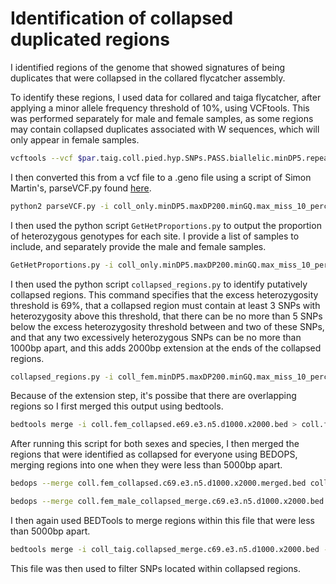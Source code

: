# Identification of collapsed duplicated regions

I identified regions of the genome that showed signatures of being duplicates that were collapsed in the collared flycatcher assembly.

To identify these regions, I used data for collared and taiga flycatcher, after applying a minor allele frequency threshold of 10%, using VCFtools. This was performed separately for male and female samples, as some regions may contain collapsed duplicates associated with W sequences, which will only appear in female samples.

```Bash
vcftools --vcf $par.taig.coll.pied.hyp.SNPs.PASS.biallelic.minDP5.repeats_rmvd.minGQ.all_chr.scaff_sorted.vcf --recode --recode-INFO-all --maf 0.1 --exclude-positions coll_missing_sites.max_miss_10_perc.txt --keep gotland.1993.2015.samples.txt --out coll_only.minDP5.maxDP200.minGQ.max_miss_10_perc.maf_10_perc
```

I then converted this from a vcf file to a .geno file using a script of Simon Martin's, parseVCF.py found [here](https://github.com/simonhmartin/genomics_general/tree/master/VCF_processing).

```Bash
python2 parseVCF.py -i coll_only.minDP5.maxDP200.minGQ.max_miss_10_perc.maf_10_perc.recode.vcf > coll_only.minDP5.maxDP200.minGQ.max_miss_10_perc.maf_10_perc.geno
```

I then used the python script `GetHetProportions.py` to output the proportion of heterozygous genotypes for each site. I provide a list of samples to include, and separately provide the male and female samples.

```Bash
GetHetProportions.py -i coll_only.minDP5.maxDP200.minGQ.max_miss_10_perc.maf_10_perc.geno -g Coll_fem 93F24,93F26,93F30,93F32,93F34,93F35,93F42,93F44,93F45,93F47,93F54,93F56,93F59,93F74,93F75,93F77,93F82,93F88,93F89,93F90,93F92,93F93,93F94,15F129,15F130,15F131,15F135,15F142,15F143,15F145,15F149,15F151,15F17,15F18,15F21,15F22,15F23,15F24,15F25,15F29,15F447,15F448,15F450,15F453,15F457,15F459,15F460 > coll_fem.minDP5.maxDP200.minGQ.max_miss_10_perc.maf_10_perc.het_prop.txt
```

I then used the python script `collapsed_regions.py` to identify putatively collapsed regions. This command specifies that the excess heterozygosity threshold is 69%, that a collapsed region must contain at least 3 SNPs with heterozygosity above this threshold, that there can be no more than 5 SNPs below the excess heterozygosity threshold between and two of these SNPs, and that any two excessively heterozygous SNPs can be no more than 1000bp apart, and this adds 2000bp extension at the ends of the collapsed regions.

```Bash
collapsed_regions.py -i coll_fem.minDP5.maxDP200.minGQ.max_miss_10_perc.maf_10_perc.het_prop.txt -e 3 -n 5 -c 0.69 -d 1000 -x 2000 > coll.fem_collapsed.e69.e3.n5.d1000.x2000.bed
```

Because of the extension step, it's possibe that there are overlapping regions so I first merged this output using bedtools.

```Bash
bedtools merge -i coll.fem_collapsed.e69.e3.n5.d1000.x2000.bed > coll.fem_collapsed.e69.e3.n5.d1000.x2000.merged.bed
```

After running this script for both sexes and species, I then merged the regions that were identified as collapsed for everyone using BEDOPS, merging regions into one when they were less than 5000bp apart.

```Bash
bedops --merge coll.fem_collapsed.c69.e3.n5.d1000.x2000.merged.bed coll.male_collapsed.c69.e3.n5.d1000.x2000.merged.bed > coll.fem_male_collapsed_merge.c69.e3.n5.d1000.x2000.bed

bedops --merge coll.fem_male_collapsed_merge.c69.e3.n5.d1000.x2000.bed taig.fem_male_collapsed_merge.c69.e3.n5.d1000.x2000.bed > coll_taig.collapsed_merge.c69.e3.n5.d1000.x2000.bed
```

I then again used BEDTools to merge regions within this file that were less than 5000bp apart.

```Bash
bedtools merge -i coll_taig.collapsed_merge.c69.e3.n5.d1000.x2000.bed -d 5000 > coll_taig.collapsed_merge.c69.e3.n5.d1000.x2000.m5000.bed
```

This file was then used to filter SNPs located within collapsed regions.
